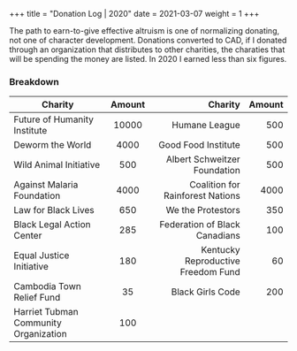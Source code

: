 +++
title = "Donation Log | 2020"
date = 2021-03-07
weight = 1
+++

The path to earn-to-give effective altruism is one of normalizing donating, not one of character development. Donations converted to CAD, if I donated through an organization that distributes to other charities, the charaties that will be spending the money are listed. In 2020 I earned less than six figures.  

### Breakdown

| Charity | Amount | Charity | Amount |
| ------- |:------:| -------:| ------:|
| Future of Humanity Institute | 10000 | Humane League | 500 |
| Deworm the World | 4000 | Good Food Institute | 500 |
| Wild Animal Initiative | 500 | Albert Schweitzer Foundation | 500 |
| Against Malaria Foundation | 4000 | Coalition for Rainforest Nations | 4000 |
| Law for Black Lives | 650 | We the Protestors | 350 |
| Black Legal Action Center | 285 | Federation of Black Canadians | 100 |
| Equal Justice Initiative | 180 | Kentucky Reproductive Freedom Fund | 60 |
| Cambodia Town Relief Fund | 35 | Black Girls Code | 200 |
| Harriet Tubman Community Organization | 100 | 
